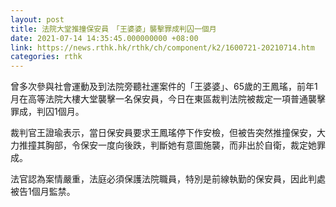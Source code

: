 ```yaml
---
layout: post
title: 法院大堂推撞保安員　「王婆婆」襲擊罪成判囚一個月
date: 2021-07-14 14:35:45.000000000 +08:00
link: https://news.rthk.hk/rthk/ch/component/k2/1600721-20210714.htm
categories: rthk
---
```


曾多次參與社會運動及到法院旁聽社運案件的「王婆婆」、65歲的王鳳瑤，前年1月在高等法院大樓大堂襲擊一名保安員，今日在東區裁判法院被裁定一項普通襲擊罪成，判囚1個月。

裁判官王證瑜表示，當日保安員要求王鳳瑤停下作安檢，但被告突然推撞保安，大力推撞其胸部，令保安一度向後跌，判斷她有意圖施襲，而非出於自衛，裁定她罪成。

法官認為案情嚴重，法庭必須保護法院職員，特別是前線執勤的保安員，因此判處被告1個月監禁。

